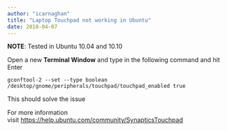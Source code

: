 ```yaml
---
author: "icarnaghan"
title: "Laptop Touchpad not working in Ubuntu"
date: 2018-04-07
---
```


**NOTE**: Tested in Ubuntu 10.04 and 10.10

Open a new **Terminal Window** and type in the following command and hit Enter

```
gconftool-2 --set --type boolean /desktop/gnome/peripherals/touchpad/touchpad_enabled true
```

This should solve the issue

For more information visit https://help.ubuntu.com/community/SynapticsTouchpad
